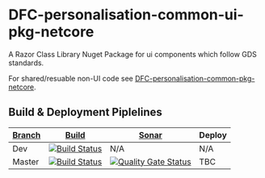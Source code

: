 # DFC-personalisation-common-ui-pkg-netcore

A Razor Class Library Nuget Package for ui components which follow GDS standards.

For shared/resuable non-UI code see [DFC-personalisation-common-pkg-netcore](DFC-personalisation-common-pkg-netcore).

## Build & Deployment Piplelines

| [Branch](https://github.com/SkillsFundingAgency/dfc-personalisation-common-ui-pkg-netcore) | [Build](https://sfa-gov-uk.visualstudio.com/Digital%20First%20Careers/_build?definitionId=1926&_a=summary) | [Sonar](https://sonarcloud.io/dashboard?id=SonarCloud.SkillsFundingAgency.dfc-personalisation-common-ui-pkg-netcore) | Deploy
--- | --- | --- | ---
Dev | [![Build Status](https://sfa-gov-uk.visualstudio.com/Digital%20First%20Careers/_apis/build/status/Personalisation/dfc-personalisation-common-ui-pkg-netcore?branchName=dev)](https://sfa-gov-uk.visualstudio.com/Digital%20First%20Careers/_build/latest?definitionId=1926&branchName=dev) | N/A | N/A
Master | [![Build Status](https://sfa-gov-uk.visualstudio.com/Digital%20First%20Careers/_apis/build/status/Personalisation/dfc-personalisation-common-ui-pkg-netcore?branchName=master)](https://sfa-gov-uk.visualstudio.com/Digital%20First%20Careers/_build/latest?definitionId=1926&branchName=master) | [![Quality Gate Status](https://sonarcloud.io/api/project_badges/measure?project=SonarCloud.SkillsFundingAgency.dfc-personalisation-common-ui-pkg-netcore&metric=alert_status)](https://sonarcloud.io/dashboard?id=SonarCloud.SkillsFundingAgency.dfc-personalisation-common-ui-pkg-netcore) | TBC
